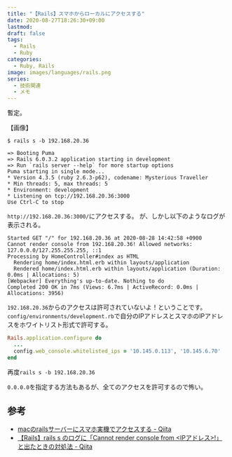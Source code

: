 ```yaml
---
title: "【Rails】スマホからローカルにアクセスする"
date: 2020-08-27T18:26:30+09:00
lastmod:
draft: false
tags:
  - Rails
  - Ruby
categories:
  - Ruby, Rails
image: images/languages/rails.png
series:
  - 技術関連
  - メモ
---
```


暫定。

【画像】

```
$ rails s -b 192.168.20.36

=> Booting Puma
=> Rails 6.0.3.2 application starting in development
=> Run `rails server --help` for more startup options
Puma starting in single mode...
* Version 4.3.5 (ruby 2.6.3-p62), codename: Mysterious Traveller
* Min threads: 5, max threads: 5
* Environment: development
* Listening on tcp://192.168.20.36:3000
Use Ctrl-C to stop
```

`http://192.168.20.36:3000/`にアクセスする。
が、しかし以下のようなログが表示される。

```
Started GET "/" for 192.168.20.36 at 2020-08-28 14:42:58 +0900
Cannot render console from 192.168.20.36! Allowed networks: 127.0.0.0/127.255.255.255, ::1
Processing by HomeController#index as HTML
  Rendering home/index.html.erb within layouts/application
  Rendered home/index.html.erb within layouts/application (Duration: 0.0ms | Allocations: 5)
[Webpacker] Everything's up-to-date. Nothing to do
Completed 200 OK in 7ms (Views: 6.7ms | ActiveRecord: 0.0ms | Allocations: 3956)
```

`192.168.20.36`からのアクセスは許可されていないよ！ということです。
`config/environments/development.rb`で自分のIPアドレスとスマホのIPアドレスをホワイトリスト形式で許可する。

```rb:config/environments/development.rb
Rails.application.configure do
  ...
  config.web_console.whitelisted_ips = '10.145.0.113', '10.145.6.70'
end
```

再度`rails s -b 192.168.20.36`

`0.0.0.0`を指定する方法もあるが、全てのアクセスを許可するので怖い。

## 参考

- [macのrailsサーバーにスマホ実機でアクセスする \- Qiita](https://qiita.com/takahi5/items/8e03f12bec7def84fc52)
- [【Rails】rails s のログに「Cannot render console from <IPアドレス>\!」と出たときの対処法 \- Qiita](https://qiita.com/terufumi1122/items/73da039e6fc90ee0a63f)
